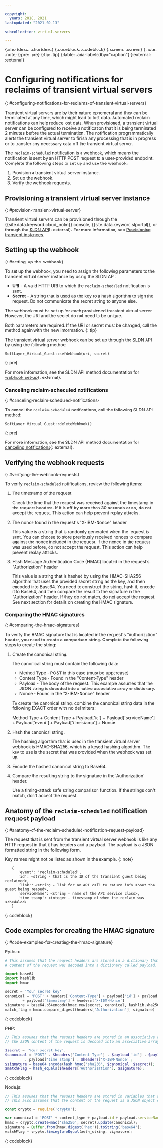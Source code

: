 ```yaml
---

copyright:
  years: 2018, 2021
lastupdated: "2021-09-13"

subcollection: virtual-servers

---
```


{:shortdesc: .shortdesc}
{:codeblock: .codeblock}
{:screen: .screen}
{:note: .note}
{:pre: .pre}
{:tip: .tip}
{:table: .aria-labeledby="caption"}
{:external: :external}

# Configuring notifications for reclaims of transient virtual servers
{: #configuring-notifications-for-reclaims-of-transient-virtual-servers}

Transient virtual servers are by their nature ephemeral and they can be terminated at any time, which might lead to lost data. Automated reclaim notifications can help reduce lost data. When provisioned, a transient virtual server can be configured to receive a notification that it is being terminated 2 minutes before the actual termination. The notification programmatically alerts the transient virtual server to finish any processing that is in progress or to transfer any necessary data off the transient virtual server.

The `reclaim-scheduled` notification is a webhook, which means the notification is sent by an HTTP POST request to a user-provided endpoint. Complete the following steps to set up and use the webhook:

1. Provision a transient virtual server instance.
2. Set up the webhook.
3. Verify the webhook requests.

## Provisioning a transient virtual server instance
{: #provision-transient-virtual-server}

Transient virtual servers can be provisioned through the {{site.data.keyword.cloud_notm}} console, {{site.data.keyword.slportal}}, or through the [SLDN API](http://sldn.softlayer.com){: external}. For more information, see [Provisioning transient instances](/docs/virtual-servers?topic=virtual-servers-ordering-vs-transient#ordering-vs-transient).

## Setting up the webhook
{: #setting-up-the-webhook}

To set up the webhook, you need to assign the following parameters to the transient virtual server instance by using the SLDN API:

* **URI** - A valid HTTP URI to which the `reclaim-scheduled` notification is sent.
* **Secret** - A string that is used as the key to a hash algorithm to sign the request. Do not communicate the secret string to anyone else.

The webhook must be set up for each provisioned transient virtual server. However, the URI and the secret do not need to be unique.

Both parameters are required. If the URI or secret must be changed, call the method again with the new information.
{: tip}

The transient virtual server webhook can be set up through the SLDN API by using the following method:

   ```text
   SoftLayer_Virtual_Guest::setWebhook(uri, secret)
   ```
   {: pre}

For more information, see the SLDN API method documentation for [webhook set-up](http://sldn.softlayer.com/reference/services/SoftLayer_Virtual_Guest/setTransientWebhook/){: external}.

### Canceling reclaim-scheduled notifications
{: #canceling-reclaim-scheduled-notifications}

To cancel the `reclaim-scheduled` notifications, call the following SLDN API method:

   ```text
   SoftLayer_Virtual_Guest::deleteWebhook()
   ```
   {: pre}

For more information, see the SLDN API method documentation for [canceling notifications](http://sldn.softlayer.com/reference/services/SoftLayer_Virtual_Guest/deleteTransientWebhook/){: external}.

## Verifying the webhook requests
{: #verifying-the-webhook-requests}

To verify `reclaim-scheduled` notifications, review the following items:

1. The timestamp of the request

    Check the time that the request was received against the timestamp in the request headers. If it is off by more than 30 seconds or so, do not accept the request. This action can help prevent replay attacks.

2. The nonce found in the request's "X-IBM-Nonce" header

    This value is a string that is randomly generated when the request is sent. You can choose to store previously received nonces to compare against the nonce included in the request. If the nonce in the request was used before, do not accept the request. This action can help prevent replay attacks.

3. Hash Message Authentication Code (HMAC) located in the request's "Authorization" header

    This value is a string that is hashed by using the HMAC-SHA256 algorithm that uses the provided secret string as the key, and then encoded into Base64. You need to construct the string, hash it, encode it to Base64, and then compare the result to the signature in the "Authorization" header. If they do not match, do not accept the request. See next section for details on creating the HMAC signature.

### Comparing the HMAC signatures
{: #comparing-the-hmac-signatures}

To verify the HMAC signature that is located in the request's "Authorization" header, you need to create a comparison string. Complete the following steps to create the string:

1. Create the canonical string.

   The canonical string must contain the following data:
   * Method Type - POST in this case (must be uppercase)
   * Content Type - Found in the "Content-Type" header
   * Payload - The body of the request. This example assumes that the JSON string is decoded into a native associative array or dictionary.  
   * Nonce - Found in the "X-IBM-Nonce" header

   To create the canonical string, combine the canonical string data in the following EXACT order with no delimiters:

   Method Type + Content Type + Payload['id'] + Payload['serviceName'] + Payload['event'] + Payload['timestamp'] + Nonce

2. Hash the canonical string.

   The hashing algorithm that is used in the transient virtual server webhook is HMAC-SHA256, which is a keyed hashing algorithm. The key to use is the secret that was provided when the webhook was set up.

3. Encode the hashed canonical string to Base64.

4. Compare the resulting string to the signature in the 'Authorization' header.  

   Use a timing-attack safe string comparison function. If the strings don't match, don't accept the request.

## Anatomy of the `reclaim-scheduled` notification request payload
{: #anatomy-of-the-reclaim-scheduled-notification-request-payload}

The request that is sent from the transient virtual server webhook is like any HTTP request in that it has headers and a payload. The payload is a JSON formatted string in the following form.

Key names might not be listed as shown in the example.
{: note}

```text
   {
      'event': 'reclaim-scheduled',
      'id': <string - that is the ID of the transient guest being reclaimed>,
      'link': <string - link for an API call to return info about the guest being reaped>,
      'serviceName': <string - name of the API service class>,
      'time stamp': <integer - timestamp of when the reclaim was scheduled>
   }
```
{: codeblock}
		


## Code examples for creating the HMAC signature
{: #code-examples-for-creating-the-hmac-signature}

Python:

```python
# This assumes that the request headers are stored in a dictionary that are called headers and that the JSON
# content of the request was decoded into a dictionary called payload.

import base64
import hashlib
import hmac

secret = 'Your secret key'
canonical = 'POST' + headers['Content-Type'] + payload['id'] + payload['serviceName'] + payload['event'] \
	    + payload['timestamp'] + headers['X-IBM-Nonce']
signature = base64.b64encode(hmac.new(secret, canonical, hashlib.sha256).hexdigest())
match_flag = hmac.compare_digest(headers['Authorization'], signature)
```
{: codeblock}

PHP:

```php
// This assumes that the request headers are stored in an associative array called $headers and that
// the JSON content of the request is decoded into an associative array called $payload.

$secret = 'Your secret key';
$canonical = 'POST' . $headers['Content-Type'] . $payload['id'] . $payload['serviceName'] . $payload['event']
	     . payload['time stamp'] . $headers['X-IBM-Nonce'];
$signature = base64_encode(hash_hmac('sha256', $canonical, $secret));
$matchFlag = hash_equals($headers['Authorization'], $signature);
```
{: codeblock}

Node.js:

```js
// This assumes that the request headers are stored in variables that are named content_type, nonce, and auth_string.
// This also assumes that the content of the request is a JSON object called payload.

const crypto = require('crypto');

var canonical = 'POST' + content_type + payload.id + payload.serviceName + payload.event + payload.timestamp + nonce;
hmac = crypto.createHmac('sha256', secret).update(canonical);
signature = Buffer.from(hmac.digest('hex')).toString('base64');
matchFlag = crypto.timingSafeEqual(auth_string, signature);
```
{: codeblock}
